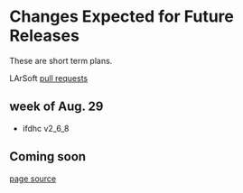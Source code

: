 # Changes Expected for Future Releases

These are short term plans.

LArSoft [pull requests](https://github.com/orgs/LArSoft/projects/2)

## week of Aug. 29

- ifdhc v2_6_8


## Coming soon


[page source](https://github.com/LArSoft/larsoft.github.io/blob/main/LArSoftWiki/releases/FutureChanges.md)
